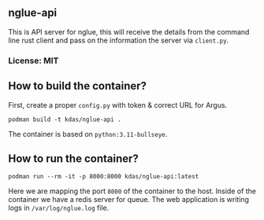 ## nglue-api

This is API server for nglue, this will receive the details from the command line rust client and pass on the information the server via `client.py`.

### License: MIT

## How to build the container?

First, create a proper `config.py` with token & correct URL for Argus.

```
podman build -t kdas/nglue-api .
```

The container is based on `python:3.11-bullseye`.

## How to run the container?

```
podman run --rm -it -p 8000:8000 kdas/nglue-api:latest
```

Here we are mapping the port `8000` of the container to the host. Inside of the container we have a redis server for queue.
The web application is writing logs in `/var/log/nglue.log` file.

